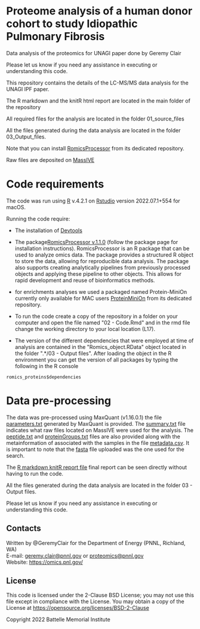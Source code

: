 # Proteome analysis of a human donor cohort to study Idiopathic Pulmonary Fibrosis
 Data analysis of the proteomics for UNAGI paper done by Geremy Clair

Please let us know if you need any assistance in executing or understanding this code.

This repository contains the details of the LC-MS/MS data analysis for the UNAGI IPF paper.

The R markdown and the knitR html report are located in the main folder of the repository

All required files for the analysis are located in the folder 01_source_files

All the files generated during the data analysis are located in the folder 03_Output_files.

Note that you can install [RomicsProcessor](https://github.com/PNNL-Comp-Mass-Spec/RomicsProcessor) from its dedicated repository.

Raw files are deposited on [MassIVE](https://massive.ucsd.edu/ProteoSAFe/static/massive.jsp)

# Code requirements

The code was run using [R](https://cloud.r-project.org) v.4.2.1 on [Rstudio](https://rstudio.com) version 2022.07.1+554 for macOS.

Running the code require:

- The installation of [Devtools](https://cran.r-project.org/web/packages/devtools/index.html)

- The package[RomicsProcessor v.1.1.0](https://github.com/PNNL-Comp-Mass-Spec/RomicsProcessor/blob/master/RomicsProcessor_1.1.0.tar.gz) (follow the package page for installation instructions). RomicsProcessor is an R package that can be used to analyze omics data. The package provides a structured R object to store the data, allowing for reproducible data analysis. The package also supports creating analytically pipelines from previously processed objects and applying these pipeline to other objects. This allows for rapid development and reuse of bioinformatics methods.

- for enrichments analyses we used a packaged named Protein-MiniOn currently only available for MAC users  [ProteinMiniOn](https://github.com/GeremyClair/Protein_MiniOn) from its dedicated repository.

- To run the code create a copy of the repository in a folder on your computer and open the file named "02 - Code.Rmd" and in the rmd file change the working directory to your local location (L17).

- The version of the different dependencies that were employed at time of analysis are contained in the "Romics_object.RData" object located in the folder ".*/03 - Output files". After loading the object in the R environment you can get the version of all packages by typing the following in the R console
```
romics_proteins$dependencies

```

# Data pre-processing

The data was pre-processed using MaxQuant (v1.16.0.1) the file [parameters.txt](https://github.com/GeremyClair/IPF_DDA_proteomics/blob/main/01_source_files/parameters.txt) generated by MaxQuant is provided. The [summary.txt](https://github.com/GeremyClair/IPF_DDA_proteomics/blob/main/01_source_files/summary.txt) file indicates what raw files located on MassIVE were used for the analysis. The [peptide.txt](https://github.com/GeremyClair/IPF_DDA_proteomics/blob/main/01_source_files/peptides.txt) and [proteinGroups.txt](https://github.com/GeremyClair/IPF_DDA_proteomics/blob/main/01_source_files/proteinGroups.txt) files are also provided along with the metainformation of associated with the samples in the file [metadata.csv](https://github.com/GeremyClair/IPF_DDA_proteomics/blob/main/01_source_files/metadata.csv).
It is important to note that the [fasta](https://github.com/GeremyClair/IPF_DDA_proteomics/blob/main/03_output_files/Uniprot_Homo_sapiens_proteome_UP000005640_2021_03_23.fasta) file uploaded was the one used for the search.

The [R markdown knitR report file](https://github.com/GeremyClair/IPF_DDA_proteomics/blob/main/02_IPF_LF_proteomics_code.html) final report can be seen directly without having to run the code.

All the files generated during the data analysis are located in the folder 03 - Output files.

Please let us know if you need any assistance in executing or understanding this code.

## Contacts

Written by @GeremyClair for the Department of Energy (PNNL, Richland, WA) \
E-mail: geremy.clair@pnnl.gov or proteomics@pnnl.gov \
Website: https://omics.pnl.gov/ 

## License

This code is licensed under the 2-Clause BSD License; 
you may not use this file except in compliance with the License.  You may obtain 
a copy of the License at https://opensource.org/licenses/BSD-2-Clause

Copyright 2022 Battelle Memorial Institute